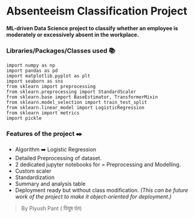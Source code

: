 # Absenteeism Classification Project

#### ML-driven Data Science project to classify whether an employee is moderately or excessively absent in the workplace.

### Libraries/Packages/Classes used :books:

```
import numpy as np
import pandas as pd
import matplotlib.pyplot as plt
import seaborn as sns
from sklearn import preprocessing
from sklearn.preprocessing import StandardScaler
from sklearn.base import BaseEstimator, TransformerMixin
from sklearn.model_selection import train_test_split
from sklearn.linear_model import LogisticRegression
from sklearn import metrics
import pickle
```

### Features of the project :black_nib:

- Algorithm :arrow_right: Logistic Regression
- Detailed Preprocessing of dataset.
- 2 dedicated jupyter notebooks for = Preprocessing and Modelling.
- Custom scaler
- Standardization
- Summary and analysis table
- Deployment ready but without class modification. <i>(This can be future work of the project to make it object-oriented for deployment.)</i>

> By Piyush Pant ( पियूष पंत)
